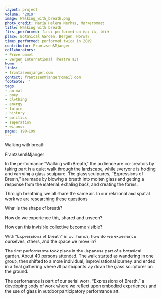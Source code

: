 ```yaml
---
layout: project
volume: '2019'
image: Walking_with_breath.png
photo_credit: Maria Helena Nerhus, Mørkerommet
title: Walking with breath
first_performed: first performed on May 13, 2019
place: Botanical Garden, Bergen, Norway
times_performed: performed twice in 2019
contributor: Frantzsen&Mjanger
collaborators:
- Prøverommet
- Bergen International Theatre BIT
home: ''
links:
- frantzsenmjanger.com
contact: frantzsenmjanger@gmail.com
footnote: ''
tags:
- animal
- body
- clothing
- energy
- future
- history
- politics
- seperation
- witness
pages: 198-199
---
```


Walking with breath

Frantzsen&Mjanger

In the performance “Walking with Breath,” the audience are co-creators by taking part in a quiet walk through the landscape, while everyone is holding and carrying a glass sculpture. The glass sculptures, “Expressions of Breath,” are made by blowing a breath into molten glass and getting a response from the material, exhaling back, and creating the forms.

Through breathing, we all share the same air. In our relational and spatial work we are researching these questions:

What is the shape of breath?

How do we experience this, shared and unseen?

How can this invisible collective become visible?

With “Expressions of Breath” in our hands, how do we experience ourselves, others, and the space we move in?

The first performance took place in the Japanese part of a botanical garden. About 40 persons attended. The walk started as wandering in one group, then shifted to a more individual, improvisational journey, and ended in a final gathering where all participants lay down the glass sculptures on the ground.

The performance is part of our serial work, “Expressions of Breath,” a developing body of work where we reflect upon embodied experiences and the use of glass in outdoor participatory performance art.
